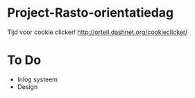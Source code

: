 Project-Rasto-orientatiedag
===========================
Tijd voor cookie clicker!
http://orteil.dashnet.org/cookieclicker/

To Do
===========================
* Inlog systeem
* Design
